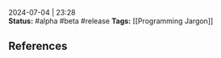 2024-07-04 | 23:28  
**Status:** #alpha #beta #release
**Tags:** [[Programming Jargon]]







## References
